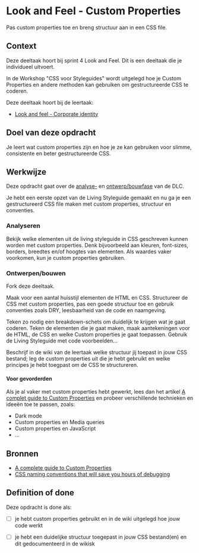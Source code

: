 
# Look and Feel - Custom Properties

Pas custom properties toe en breng structuur aan in een CSS file.

## Context

Deze deeltaak hoort bij sprint 4 Look and Feel. Dit is een deeltaak die je individueel uitvoert.

In de Workshop "CSS voor Styleguides" wordt uitgelegd hoe je Custom Properties en andere methoden kan gebruiken om gestructureerde CSS te coderen.

Deze deeltaak hoort bij de leertaak:
- [Look and feel - Corporate identity](https://github.com/fdnd-task/look-and-feel-corporate-identity)

## Doel van deze opdracht

Je leert wat custom properties zijn en hoe je ze kan gebruiken voor slimme, consistente en beter gestructureerde CSS. 

## Werkwijze

Deze opdracht gaat over de [analyse-](#analyseren) en [ontwerp/bouwfase](#ontwerpenbouwen) van de DLC.

Je hebt een eerste opzet van de Living Styleguide gemaakt en nu ga je een gestructureerd CSS file maken met custom properties, structuur en conventies.

### Analyseren

Bekijk welke elementen uit de living styleguide in CSS geschreven kunnen worden met custom properties. Denk bijvoorbeeld aan kleuren, font-sizes, borders, breedtes en/of hoogtes van elementen.  Als waardes vaker voorkomen, kun je custom properties gebruiken. 

### Ontwerpen/bouwen

Fork deze deeltaak. 

Maak voor een aantal huisstijl elementen de HTML en CSS. 
Structureer de CSS met custom properties, pas een goede structuur toe en gebruik conventies zoals DRY, leesbaarheid van de code en naamgeving.

Teken zo nodig een breakdown-schets om duidelijk te krijgen wat je gaat coderen. Teken de elementen die je gaat maken, maak aantekeningen voor de HTML, de CSS en welke Custom properties je gaat toepassen. Gebruik de Living Styleguide met code voorbeelden...

Beschrijf in de wiki van de leertaak welke structuur jij toepast in jouw CSS bestand; leg de custom properties uit die je hebt gebruikt en welke principes je hebt toegpast om de CSS te structureren. 

#### Voor gevorderden

Als je al vaker met custom properties hebt gewerkt, lees dan het artikel [A complet guide to Custom Properties](https://css-tricks.com/a-complete-guide-to-custom-properties/) en probeer verschillende technieken en ideeën toe te passen, zoals: 
- Dark mode
- Custom properties en Media queries
- Custom properties en JavaScript
- ...

## Bronnen

- [A complete guide to Custom Properties](https://css-tricks.com/a-complete-guide-to-custom-properties/)
- [CSS naming conventions that will save you hours of debugging](https://www.freecodecamp.org/news/css-naming-conventions-that-will-save-you-hours-of-debugging-35cea737d849/)
<!-- - [Using CSS custom properties like this is a waste](https://www.youtube.com/watch?v=_2LwjfYc1x8)-->
<!-- - [Basis voorbeeld template HTML & CSS structuur](https://codepen.io/joostf/pen/xEpmLx) -->

## Definition of done

Deze opdracht is done als:

- [ ] je hebt custom properties gebruikt en in de wiki uitgelegd hoe jouw code werkt
- [ ] je hebt een duidelijke structuur toegepast in jouw CSS bestand(en) en dit gedocumenteerd in de wikisk


